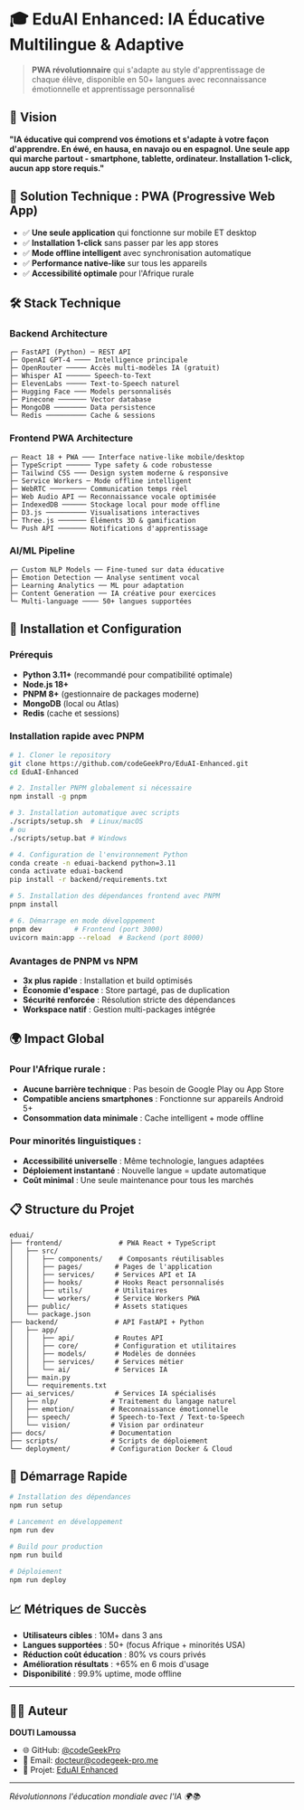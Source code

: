 # 🎓 EduAI Enhanced: IA Éducative Multilingue & Adaptive

> **PWA révolutionnaire** qui s'adapte au style d'apprentissage de chaque élève, disponible en 50+ langues avec reconnaissance émotionnelle et apprentissage personnalisé

## 🎯 Vision

**"IA éducative qui comprend vos émotions et s'adapte à votre façon d'apprendre. En éwé, en hausa, en navajo ou en espagnol. Une seule app qui marche partout - smartphone, tablette, ordinateur. Installation 1-click, aucun app store requis."**

## 📱 Solution Technique : PWA (Progressive Web App)

- ✅ **Une seule application** qui fonctionne sur mobile ET desktop
- ✅ **Installation 1-click** sans passer par les app stores
- ✅ **Mode offline intelligent** avec synchronisation automatique
- ✅ **Performance native-like** sur tous les appareils
- ✅ **Accessibilité optimale** pour l'Afrique rurale

## 🛠 Stack Technique

### Backend Architecture
```
┌─ FastAPI (Python) ─ REST API
├─ OpenAI GPT-4 ──── Intelligence principale
├─ OpenRouter ───── Accès multi-modèles IA (gratuit)
├─ Whisper AI ────── Speech-to-Text
├─ ElevenLabs ───── Text-to-Speech naturel
├─ Hugging Face ─── Models personnalisés
├─ Pinecone ─────── Vector database
├─ MongoDB ──────── Data persistence
└─ Redis ────────── Cache & sessions
```

### Frontend PWA Architecture
```
┌─ React 18 + PWA ─── Interface native-like mobile/desktop
├─ TypeScript ────── Type safety & code robustesse
├─ Tailwind CSS ─── Design system moderne & responsive
├─ Service Workers ─ Mode offline intelligent
├─ WebRTC ───────── Communication temps réel
├─ Web Audio API ── Reconnaissance vocale optimisée
├─ IndexedDB ────── Stockage local pour mode offline
├─ D3.js ────────── Visualisations interactives
├─ Three.js ─────── Éléments 3D & gamification
└─ Push API ─────── Notifications d'apprentissage
```

### AI/ML Pipeline
```
┌─ Custom NLP Models ── Fine-tuned sur data éducative
├─ Emotion Detection ── Analyse sentiment vocal
├─ Learning Analytics ── ML pour adaptation
├─ Content Generation ── IA créative pour exercices
└─ Multi-language ──── 50+ langues supportées
```

## 🚀 Installation et Configuration

### Prérequis
- **Python 3.11+** (recommandé pour compatibilité optimale)
- **Node.js 18+** 
- **PNPM 8+** (gestionnaire de packages moderne)
- **MongoDB** (local ou Atlas)
- **Redis** (cache et sessions)

### Installation rapide avec PNPM

```bash
# 1. Cloner le repository
git clone https://github.com/codeGeekPro/EduAI-Enhanced.git
cd EduAI-Enhanced

# 2. Installer PNPM globalement si nécessaire
npm install -g pnpm

# 3. Installation automatique avec scripts
./scripts/setup.sh  # Linux/macOS
# ou
./scripts/setup.bat # Windows

# 4. Configuration de l'environnement Python
conda create -n eduai-backend python=3.11
conda activate eduai-backend
pip install -r backend/requirements.txt

# 5. Installation des dépendances frontend avec PNPM
pnpm install

# 6. Démarrage en mode développement
pnpm dev        # Frontend (port 3000)
uvicorn main:app --reload  # Backend (port 8000)
```

### Avantages de PNPM vs NPM

- **3x plus rapide** : Installation et build optimisés
- **Économie d'espace** : Store partagé, pas de duplication
- **Sécurité renforcée** : Résolution stricte des dépendances
- **Workspace natif** : Gestion multi-packages intégrée

## 🌍 Impact Global

### Pour l'Afrique rurale :
- **Aucune barrière technique** : Pas besoin de Google Play ou App Store
- **Compatible anciens smartphones** : Fonctionne sur appareils Android 5+
- **Consommation data minimale** : Cache intelligent + mode offline

### Pour minorités linguistiques :
- **Accessibilité universelle** : Même technologie, langues adaptées
- **Déploiement instantané** : Nouvelle langue = update automatique
- **Coût minimal** : Une seule maintenance pour tous les marchés

## 📋 Structure du Projet

```
eduai/
├── frontend/              # PWA React + TypeScript
│   ├── src/
│   │   ├── components/    # Composants réutilisables
│   │   ├── pages/        # Pages de l'application
│   │   ├── services/     # Services API et IA
│   │   ├── hooks/        # Hooks React personnalisés
│   │   ├── utils/        # Utilitaires
│   │   └── workers/      # Service Workers PWA
│   ├── public/           # Assets statiques
│   └── package.json
├── backend/              # API FastAPI + Python
│   ├── app/
│   │   ├── api/          # Routes API
│   │   ├── core/         # Configuration et utilitaires
│   │   ├── models/       # Modèles de données
│   │   ├── services/     # Services métier
│   │   └── ai/           # Services IA
│   ├── main.py
│   └── requirements.txt
├── ai_services/          # Services IA spécialisés
│   ├── nlp/             # Traitement du langage naturel
│   ├── emotion/         # Reconnaissance émotionnelle
│   ├── speech/          # Speech-to-Text / Text-to-Speech
│   └── vision/          # Vision par ordinateur
├── docs/                # Documentation
├── scripts/             # Scripts de déploiement
└── deployment/          # Configuration Docker & Cloud
```

## 🚀 Démarrage Rapide

```bash
# Installation des dépendances
npm run setup

# Lancement en développement
npm run dev

# Build pour production
npm run build

# Déploiement
npm run deploy
```

## 📈 Métriques de Succès

- **Utilisateurs cibles** : 10M+ dans 3 ans
- **Langues supportées** : 50+ (focus Afrique + minorités USA)
- **Réduction coût éducation** : 80% vs cours privés
- **Amélioration résultats** : +65% en 6 mois d'usage
- **Disponibilité** : 99.9% uptime, mode offline

---

## 👨‍💻 Auteur

**DOUTI Lamoussa**
- 🌐 GitHub: [@codeGeekPro](https://github.com/codeGeekPro)
- 📧 Email: docteur@codegeek-pro.me
- 🚀 Projet: [EduAI Enhanced](https://github.com/codeGeekPro/EduAI-Enhanced)

---

*Révolutionnons l'éducation mondiale avec l'IA 🌍📚*
